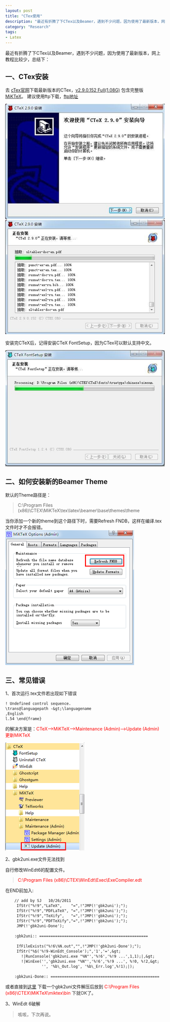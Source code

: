 ```yaml
---
layout: post
title: "CTex使用"
description: "最近有折腾了下CTex以及Beamer，遇到不少问题，因为使用了最新版本，网上教程比较少，本文稍做总结"
category: "Research"
tags:
- Latex
---
```




最近有折腾了下CTex以及Beamer，遇到不少问题，因为使用了最新版本，网上教程比较少，总结下：

## 一、CTex安装

去 [cTex官网](http://www.ctex.org/CTeXDownload)下载最新版本的CTex，[v2.9.0.152 Full(1.08G)](ftp://ftp.ctex.org/pub/tex/systems/ctex/2.9/CTeX_2.9.0.152_Full.exe)  包含完整版 [MiKTeX](http://www.ctex.org/MiKTeX)。
建议使用ftp下载，[ftp地址](ftp://ftp.ctex.org/pub/tex/systems/ctex/2.9/CTeX_2.9.0.152_Full.exe)

![cTex1](/assets/images/2011/10/ctex1.jpg)  
![cTex2](/assets/images/2011/10/ctex2.jpg)  

安装完CTeX后，记得安装CTeX FontSetup，因为CTex可以默认支持中文。

![cTex3](/assets/images/2011/10/ctex3.jpg)


## 二、如何安装新的Beamer Theme

默认的Theme路径是：
> C:\Program Files (x86)\CTEX\MiKTeX\tex\latex\beamer\base\themes\theme  


当你添加一个新的theme到这个路径下时，需要Refresh FNDB，这样在编译.tex文件时才不会报错。
![cTex4](/assets/images/2011/10/mikoption.png)

## 三、常见错误
1、首次运行.tex文件若出现如下错误

	! Undefined control sequence.
	\trans@languagepath -&gt;\languagename
	,English
	l.54 \end{frame}


的解决方案是：<font color="#ff0000">CTeX—&gt;MiKTeX—&gt;Maintenance (Admin)—&gt;Update (Admin) 更新MiKTeX</font>


![cTex5](/assets/images/2011/10/update_mik.png)  

2、gbk2uni.exe文件无法找到

自行修改WinEdt6的配置文件。
> <font color="#ff0000">C:\Program Files (x86)\CTEX\WinEdt\Exec\ExeCompiler.edt </font>

在END前加入:  

		// add by SJ   10/26/2011  
		 IfStr("%!9","LaTeX",    "=",!"JMP(!'gbk2uni');");
		 IfStr("%!9","PDFLaTeX", "=",!"JMP(!'gbk2uni');");
		 IfStr("%!9","TeXify",   "=",!"JMP(!'gbk2uni');");
		 IfStr("%!9","PDFTeXify","=",!"JMP(!'gbk2uni');");
		 JMP(!'gbk2uni-Done');
		
		:gbk2uni:: ================================================
		
		 IfFileExists("%!6\%N.out","",!"JMP(!'gbk2uni-Done');");
		 IfStr("%$('%!9-WinEdt_Console');",'1','=',&gt;
		   !|RunConsole('gbk2uni.exe "%N"','%!6','%!9 ...',1,1);|,&gt;
		   !|WinExe('','gbk2uni.exe "%N"','%!6','%!9 ...', %!0, %!2,&gt;
		            '', '%b\_Out.log', '%b\_Err.log',%!1);|);
		
		:gbk2uni-Done:: ================================================ 

或者直接到[这里](http://www.hooklee.com/tex/gbk2uni.zip) 下载一个gbk2uni文件解压后放到 <font color="#ff0000">C:\Program Files (x86)\CTEX\MiKTeX\miktex\bin </font><font color="#333333">下就OK了。</font>

3、WinEdt 6破解

> 咳咳，下次再说。

